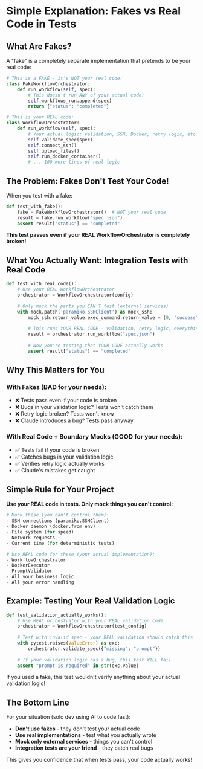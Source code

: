 # Simple Explanation: Fakes vs Real Code in Tests

## What Are Fakes?

A "fake" is a completely separate implementation that pretends to be your real code:

```python
# This is a FAKE - it's NOT your real code:
class FakeWorkflowOrchestrator:
    def run_workflow(self, spec):
        # This doesn't run ANY of your actual code!
        self.workflows_run.append(spec)
        return {"status": "completed"}

# This is your REAL code:
class WorkflowOrchestrator:
    def run_workflow(self, spec):
        # Your actual logic: validation, SSH, Docker, retry logic, etc.
        self.validate_spec(spec)
        self.connect_ssh()
        self.upload_files()
        self.run_docker_container()
        # ... 100 more lines of real logic
```

## The Problem: Fakes Don't Test Your Code!

When you test with a fake:
```python
def test_with_fake():
    fake = FakeWorkflowOrchestrator()  # NOT your real code
    result = fake.run_workflow("spec.json")
    assert result["status"] == "completed"
```

**This test passes even if your REAL WorkflowOrchestrator is completely broken!**

## What You Actually Want: Integration Tests with Real Code

```python
def test_with_real_code():
    # Use your REAL WorkflowOrchestrator
    orchestrator = WorkflowOrchestrator(config)
    
    # Only mock the parts you CAN'T test (external services)
    with mock.patch('paramiko.SSHClient') as mock_ssh:
        mock_ssh.return_value.exec_command.return_value = (0, "success", "")
        
        # This runs YOUR REAL CODE - validation, retry logic, everything!
        result = orchestrator.run_workflow("spec.json")
        
        # Now you're testing that YOUR CODE actually works
        assert result["status"] == "completed"
```

## Why This Matters for You

### With Fakes (BAD for your needs):
- ❌ Tests pass even if your code is broken
- ❌ Bugs in your validation logic? Tests won't catch them
- ❌ Retry logic broken? Tests won't know
- ❌ Claude introduces a bug? Tests pass anyway

### With Real Code + Boundary Mocks (GOOD for your needs):
- ✅ Tests fail if your code is broken
- ✅ Catches bugs in your validation logic
- ✅ Verifies retry logic actually works
- ✅ Claude's mistakes get caught

## Simple Rule for Your Project

**Use your REAL code in tests. Only mock things you can't control:**

```python
# Mock these (you can't control them):
- SSH connections (paramiko.SSHClient)
- Docker daemon (docker.from_env)
- File system (for speed)
- Network requests
- Current time (for deterministic tests)

# Use REAL code for these (your actual implementation):
- WorkflowOrchestrator
- DockerExecutor  
- PromptValidator
- All your business logic
- All your error handling
```

## Example: Testing Your Real Validation Logic

```python
def test_validation_actually_works():
    # Use REAL orchestrator with your REAL validation code
    orchestrator = WorkflowOrchestrator(test_config)
    
    # Test with invalid spec - your REAL validation should catch this
    with pytest.raises(ValueError) as exc:
        orchestrator.validate_spec({"missing": "prompt"})
    
    # If your validation logic has a bug, this test WILL fail
    assert "prompt is required" in str(exc.value)
```

If you used a fake, this test wouldn't verify anything about your actual validation logic!

## The Bottom Line

For your situation (solo dev using AI to code fast):
- **Don't use fakes** - they don't test your actual code
- **Use real implementations** - test what you actually wrote
- **Mock only external services** - things you can't control
- **Integration tests are your friend** - they catch real bugs

This gives you confidence that when tests pass, your code actually works!
